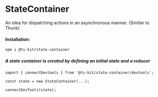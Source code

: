 # StateContainer

An idea for dispatching actions in an asynchronous manner. (Similar to Thunk)

#### Installation:

```BASH
npm i @ts-kit/state-container
```

##### A state container is created by defining an initial state and a reducer

```TS
import { connectDevtools } from '@ts-kit/state-container/devtools';

const state = new StateContainer(...);

connectDevTools(state);
```
